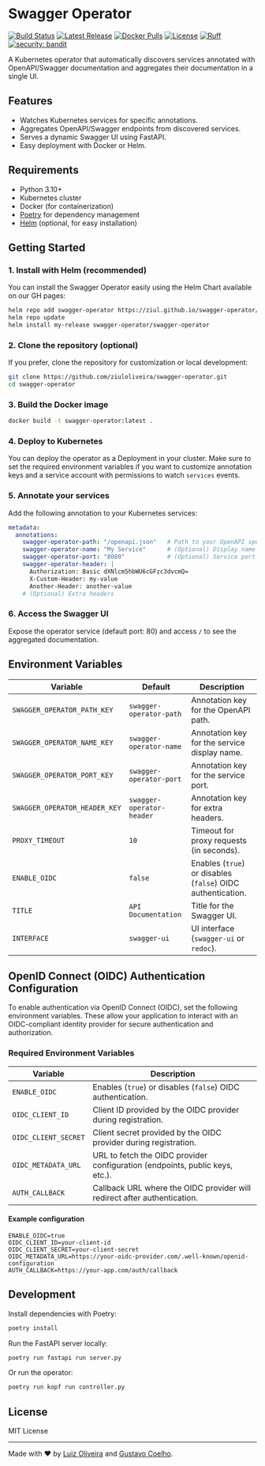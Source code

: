 # Swagger Operator

[![Build Status](https://github.com/Ziul/swagger-operator/actions/workflows/cicd.yaml/badge.svg)](https://github.com/Ziul/swagger-operator/actions)
[![Latest Release](https://img.shields.io/github/v/release/Ziul/swagger-operator?label=release&color=blue)](https://github.com/Ziul/swagger-operator/releases)
[![Docker Pulls](https://img.shields.io/docker/pulls/ziuloliveira/swagger-operator)](https://hub.docker.com/r/ziuloliveira/swagger-operator)
[![License](https://img.shields.io/github/license/Ziul/swagger-operator)](https://github.com/Ziul/swagger-operator/blob/main/LICENSE)
[![Ruff](https://img.shields.io/endpoint?url=https://raw.githubusercontent.com/astral-sh/ruff/main/assets/badge/v2.json)](https://github.com/astral-sh/ruff)
[![security: bandit](https://img.shields.io/badge/security-bandit-yellow.svg)](https://github.com/PyCQA/bandit)

A Kubernetes operator that automatically discovers services annotated with OpenAPI/Swagger documentation and aggregates their documentation in a single UI.

## Features

- Watches Kubernetes services for specific annotations.
- Aggregates OpenAPI/Swagger endpoints from discovered services.
- Serves a dynamic Swagger UI using FastAPI.
- Easy deployment with Docker or Helm.

## Requirements

- Python 3.10+
- Kubernetes cluster
- Docker (for containerization)
- [Poetry](https://python-poetry.org/) for dependency management
- [Helm](https://helm.sh/) (optional, for easy installation)

## Getting Started

### 1. Install with Helm (recommended)

You can install the Swagger Operator easily using the Helm Chart available on our GH pages:

```bash
helm repo add swagger-operator https://ziul.github.io/swagger-operator/
helm repo update
helm install my-release swagger-operator/swagger-operator
```

### 2. Clone the repository (optional)

If you prefer, clone the repository for customization or local development:

```bash
git clone https://github.com/ziuloliveira/swagger-operator.git
cd swagger-operator
```

### 3. Build the Docker image

```bash
docker build -t swagger-operator:latest .
```

### 4. Deploy to Kubernetes

You can deploy the operator as a Deployment in your cluster. Make sure to set the required environment variables if you want to customize annotation keys and a service account with permissions to watch `services` events.

### 5. Annotate your services

Add the following annotation to your Kubernetes services:

```yaml
metadata:
  annotations:
    swagger-operator-path: "/openapi.json"   # Path to your OpenAPI spec
    swagger-operator-name: "My Service"      # (Optional) Display name
    swagger-operator-port: "8080"            # (Optional) Service port
    swagger-operator-header: |
      Authorization: Basic dXNlcm5hbWU6cGFzc3dvcmQ=
      X-Custom-Header: my-value
      Another-Header: another-value
    # (Optional) Extra headers
```

### 6. Access the Swagger UI

Expose the operator service (default port: 80) and access `/` to see the aggregated documentation.

## Environment Variables

| Variable                        | Default                     | Description                                                                 |
|----------------------------------|-----------------------------|-----------------------------------------------------------------------------|
| `SWAGGER_OPERATOR_PATH_KEY`      | `swagger-operator-path`     | Annotation key for the OpenAPI path.                                        |
| `SWAGGER_OPERATOR_NAME_KEY`      | `swagger-operator-name`     | Annotation key for the service display name.                                |
| `SWAGGER_OPERATOR_PORT_KEY`      | `swagger-operator-port`     | Annotation key for the service port.                                        |
| `SWAGGER_OPERATOR_HEADER_KEY`    | `swagger-operator-header`   | Annotation key for extra headers.                                           |
| `PROXY_TIMEOUT`                  | `10`                        | Timeout for proxy requests (in seconds).                                    |
| `ENABLE_OIDC`                    | `false`                     | Enables (`true`) or disables (`false`) OIDC authentication.                 |
| `TITLE`                          | `API Documentation`         | Title for the Swagger UI.                                                   |
| `INTERFACE`                      | `swagger-ui`                | UI interface (`swagger-ui` or `redoc`).                                     |

## OpenID Connect (OIDC) Authentication Configuration

To enable authentication via OpenID Connect (OIDC), set the following environment variables. These allow your application to interact with an OIDC-compliant identity provider for secure authentication and authorization.

### Required Environment Variables

| Variable              | Description                                                                                 |
|-----------------------|--------------------------------------------------------------------------------------------|
| `ENABLE_OIDC`         | Enables (`true`) or disables (`false`) OIDC authentication.                                |
| `OIDC_CLIENT_ID`      | Client ID provided by the OIDC provider during registration.                               |
| `OIDC_CLIENT_SECRET`  | Client secret provided by the OIDC provider during registration.                           |
| `OIDC_METADATA_URL`   | URL to fetch the OIDC provider configuration (endpoints, public keys, etc.).               |
| `AUTH_CALLBACK`       | Callback URL where the OIDC provider will redirect after authentication.                   |

#### Example configuration

```env
ENABLE_OIDC=true
OIDC_CLIENT_ID=your-client-id
OIDC_CLIENT_SECRET=your-client-secret
OIDC_METADATA_URL=https://your-oidc-provider.com/.well-known/openid-configuration
AUTH_CALLBACK=https://your-app.com/auth/callback
```

## Development

Install dependencies with Poetry:

```bash
poetry install
```

Run the FastAPI server locally:

```bash
poetry run fastapi run server.py
```

Or run the operator:

```bash
poetry run kopf run controller.py
```

## License

MIT License

---

Made with ❤️ by [Luiz Oliveira](https://github.com/ziul) and [Gustavo Coelho](https://github.com/gutorc92).